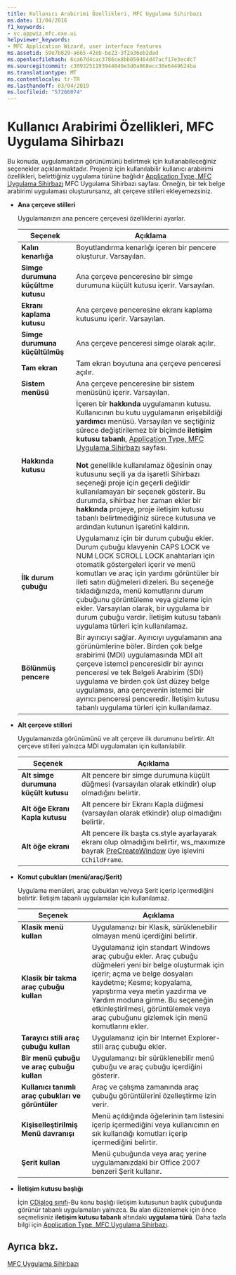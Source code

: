 ```yaml
---
title: Kullanıcı Arabirimi Özellikleri, MFC Uygulama Sihirbazı
ms.date: 11/04/2016
f1_keywords:
- vc.appwiz.mfc.exe.ui
helpviewer_keywords:
- MFC Application Wizard, user interface features
ms.assetid: 59e7b829-a665-42eb-be23-3f2a36eb2dad
ms.openlocfilehash: 6ca67d4cac3786ce8bb059464d47acf17e3ecdc7
ms.sourcegitcommit: c3093251193944840e3d0a068ecc30e6449624ba
ms.translationtype: MT
ms.contentlocale: tr-TR
ms.lasthandoff: 03/04/2019
ms.locfileid: "57266074"
---
```

# <a name="user-interface-features-mfc-application-wizard"></a>Kullanıcı Arabirimi Özellikleri, MFC Uygulama Sihirbazı

Bu konuda, uygulamanızın görünümünü belirtmek için kullanabileceğiniz seçenekler açıklanmaktadır. Projeniz için kullanılabilir kullanıcı arabirimi özellikleri, belirttiğiniz uygulama türüne bağlıdır [Application Type, MFC Uygulama Sihirbazı](../../mfc/reference/application-type-mfc-application-wizard.md) MFC Uygulama Sihirbazı sayfası. Örneğin, bir tek belge arabirimi uygulaması oluşturursanız, alt çerçeve stilleri ekleyemezsiniz.

- **Ana çerçeve stilleri**

   Uygulamanızın ana pencere çerçevesi özelliklerini ayarlar.

   |Seçenek|Açıklama|
   |------------|-----------------|
   |**Kalın kenarlığa**|Boyutlandırma kenarlığı içeren bir pencere oluşturur. Varsayılan.|
   |**Simge durumuna küçültme kutusu**|Ana çerçeve penceresine bir simge durumuna küçült kutusu içerir. Varsayılan.|
   |**Ekranı kaplama kutusu**|Ana çerçeve penceresine ekranı kaplama kutusunu içerir. Varsayılan.|
   |**Simge durumuna küçültülmüş**|Ana çerçeve penceresi simge olarak açılır.|
   |**Tam ekran**|Tam ekran boyutuna ana çerçeve penceresi açılır.|
   |**Sistem menüsü**|Ana çerçeve penceresine bir sistem menüsünü içerir. Varsayılan.|
   |**Hakkında kutusu**|İçeren bir **hakkında** uygulamanın kutusu. Kullanıcının bu kutu uygulamanın erişebildiği **yardımcı** menüsü. Varsayılan ve seçtiğiniz sürece değiştirilemez bir biçimde **iletişim kutusu tabanlı**, [Application Type, MFC Uygulama Sihirbazı](../../mfc/reference/application-type-mfc-application-wizard.md) sayfası.<br /><br /> **Not** genellikle kullanılamaz öğesinin onay kutusunu seçili ya da işaretli Sihirbazı seçeneği proje için geçerli değildir kullanılamayan bir seçenek gösterir. Bu durumda, sihirbaz her zaman ekler bir **hakkında** projeye, proje iletişim kutusu tabanlı belirtmediğiniz sürece kutusuna ve ardından kutunun işaretini kaldırın.|
   |**İlk durum çubuğu**|Uygulamanız için bir durum çubuğu ekler. Durum çubuğu klavyenin CAPS LOCK ve NUM LOCK SCROLL LOCK anahtarları için otomatik göstergeleri içerir ve menü komutları ve araç için yardımı görüntüler bir ileti satırı düğmeleri dizeleri. Bu seçeneğe tıkladığınızda, menü komutlarını durum çubuğunu görüntüleme veya gizleme için ekler. Varsayılan olarak, bir uygulama bir durum çubuğu vardır. İletişim kutusu tabanlı uygulama türleri için kullanılamaz.|
   |**Bölünmüş pencere**|Bir ayırıcıyı sağlar. Ayırıcıyı uygulamanın ana görünümlerine böler. Birden çok belge arabirimi (MDI) uygulamasında MDI alt çerçeve istemci penceresidir bir ayırıcı penceresi ve tek Belgeli Arabirim (SDI) uygulama ve birden çok üst düzey belge uygulaması, ana çerçevenin istemci bir ayırıcı penceresi penceredir. İletişim kutusu tabanlı uygulama türleri için kullanılamaz.|

- **Alt çerçeve stilleri**

   Uygulamanızda görünümünü ve alt çerçeve ilk durumunu belirtir. Alt çerçeve stilleri yalnızca MDI uygulamaları için kullanılabilir.

   |Seçenek|Açıklama|
   |------------|-----------------|
   |**Alt simge durumuna küçült kutusu**|Alt pencere bir simge durumuna küçült düğmesi (varsayılan olarak etkindir) olup olmadığını belirtir.|
   |**Alt öğe Ekranı Kapla kutusu**|Alt pencere bir Ekranı Kapla düğmesi (varsayılan olarak etkindir) olup olmadığını belirtir.|
   |**Alt öğe ekranı**|Alt pencere ilk başta cs.style ayarlayarak ekranı olup olmadığını belirtir, ws_maxımıze bayrak [PreCreateWindow](../../mfc/reference/cwnd-class.md#precreatewindow) üye işlevini `CChildFrame`.|

- **Komut çubukları (menü/araç/Şerit)**

   Uygulama menüleri, araç çubukları ve/veya Şerit içerip içermediğini belirtir. İletişim tabanlı uygulamalar için kullanılamaz.

   |Seçenek|Açıklama|
   |------------|-----------------|
   |**Klasik menü kullan**|Uygulamanızı bir Klasik, sürüklenebilir olmayan menü içerdiğini belirtir.|
   |**Klasik bir takma araç çubuğu kullan**|Uygulamanız için standart Windows araç çubuğu ekler. Araç çubuğu düğmeleri yeni bir belge oluşturmak için içerir; açma ve belge dosyaları kaydetme; Kesme; kopyalama, yapıştırma veya metin yazdırma ve Yardım moduna girme. Bu seçeneğin etkinleştirilmesi, görüntülemek veya araç çubuğunu gizlemek için menü komutlarını ekler.|
   |**Tarayıcı stili araç çubuğu kullan**|Uygulamanız için bir Internet Explorer-stili araç çubuğu ekler.|
   |**Bir menü çubuğu ve araç çubuğu kullan**|Uygulamanızı bir sürüklenebilir menü çubuğu ve araç çubuğu içerdiğini gösterir.|
   |**Kullanıcı tanımlı araç çubukları ve görüntüler**|Araç ve çalışma zamanında araç çubuğu görüntülerini özelleştirme izin verir.|
   |**Kişiselleştirilmiş Menü davranışı**|Menü açıldığında öğelerinin tam listesini içerip içermediğini veya kullanıcının en sık kullandığı komutları içerip içermediğini belirtir.|
   |**Şerit kullan**|Menü çubuğunda veya araç yerine uygulamanızdaki bir Office 2007 benzeri Şerit kullanır.|

- **İletişim kutusu başlığı**

   İçin [CDialog sınıfı](../../mfc/reference/cdialog-class.md)-Bu konu başlığı iletişim kutusunun başlık çubuğunda görünür tabanlı uygulamaları yalnızca. Bu alan düzenlemek için önce seçmelisiniz **iletişim kutusu tabanlı** altındaki **uygulama türü**. Daha fazla bilgi için [Application Type, MFC Uygulama Sihirbazı](../../mfc/reference/application-type-mfc-application-wizard.md).

## <a name="see-also"></a>Ayrıca bkz.

[MFC Uygulama Sihirbazı](../../mfc/reference/mfc-application-wizard.md)
